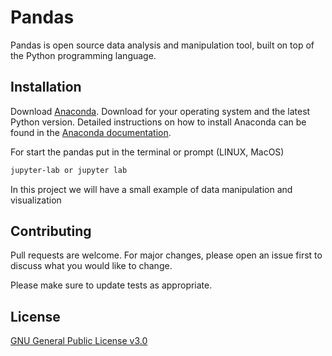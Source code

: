 # Pandas
Pandas is open source data analysis and manipulation tool, built on top of the Python programming language.

## Installation

Download [Anaconda](https://www.anaconda.com/distribution/). Download for your operating system and the latest Python version. Detailed instructions on how to install Anaconda can be found in the [Anaconda documentation](https://docs.anaconda.com/anaconda/install/).

For start the pandas put in the terminal or prompt (LINUX, MacOS)

```bash
jupyter-lab or jupyter lab
```
In this project we will have a small example of data manipulation and visualization


## Contributing
Pull requests are welcome. For major changes, please open an issue first to discuss what you would like to change.

Please make sure to update tests as appropriate.

## License
[GNU General Public License v3.0](https://www.fsf.org/)
